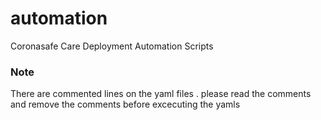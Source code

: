 # automation
Coronasafe Care Deployment Automation Scripts


### Note

There are commented lines on the yaml files . please read the comments and remove the comments before excecuting the yamls